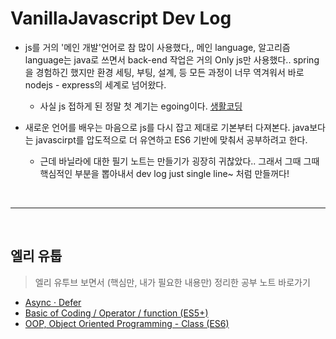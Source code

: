 # VanillaJavascript Dev Log

- js를 거의 '메인 개발'언어로 참 많이 사용했다,, 메인 language, 알고리즘 language는 java로 쓰면서 back-end 작업은 거의 Only js만 사용했다.. spring을 경험하긴 했지만 환경 세팅, 부팅, 설계, 등 모든 과정이 너무 역겨워서 바로 nodejs - express의 세계로 넘어왔다. 
    - 사실 js 접하게 된 정말 첫 계기는 egoing이다. [생활코딩](https://opentutorials.org/course/1)

- 새로운 언어를 배우는 마음으로 js를 다시 잡고 제대로 기본부터 다져본다. java보다는 javascirpt를 압도적으로 더 유연하고 ES6 기반에 맞춰서 공부하려고 한다. 
    - 근데 바닐라에 대한 필기 노트는 만들기가 굉장히 귀찮았다.. 그래서 그때 그때 핵심적인 부분을 뽑아내서 dev log just single line~ 처럼 만들꺼다! 


</br>

------------

</br>

## 엘리 유툽

> 엘리 유투브 보면서 (핵심만, 내가 필요한 내용만) 정리한 공부 노트 바로가기 

- [Async · Defer](https://github.com/Nuung/all-about-javascript/blob/master/note/%EC%97%98%EB%A6%AC%EC%9C%A0%ED%88%BD/class2.md)
- [Basic of Coding / Operator / function (ES5+)](https://github.com/Nuung/all-about-javascript/blob/master/note/%EC%97%98%EB%A6%AC%EC%9C%A0%ED%88%BD/class4.md)
- [OOP, Object Oriented Programming - Class (ES6)](https://github.com/Nuung/all-about-javascript/blob/master/note/%EC%97%98%EB%A6%AC%EC%9C%A0%ED%88%BD/class6.md)